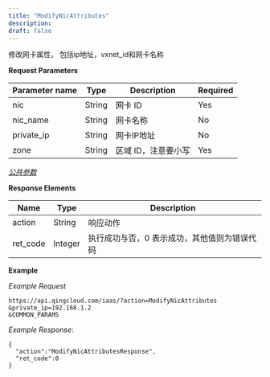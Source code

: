 ```yaml
---
title: "ModifyNicAttributes"
description: 
draft: false
---
```




修改网卡属性， 包括ip地址，vxnet_id和网卡名称

**Request Parameters**

| Parameter name | Type | Description | Required |
| --- | --- | --- | --- |
| nic | String | 网卡 ID | Yes |
| nic_name | String | 网卡名称 | No |
| private_ip | String | 网卡IP地址 | No |
| zone | String | 区域 ID，注意要小写 | Yes |

[_公共参数_](../../../parameters)

**Response Elements**

| Name | Type | Description |
| --- | --- | --- |
| action | String | 响应动作 |
| ret_code | Integer | 执行成功与否，0 表示成功，其他值则为错误代码 |

**Example**

_Example Request_

```
https://api.qingcloud.com/iaas/?action=ModifyNicAttributes
&private_ip=192.168.1.2
&COMMON_PARAMS
```

_Example Response_:

```
{
  "action":"ModifyNicAttributesResponse",
  "ret_code":0
}
```
